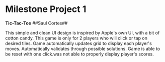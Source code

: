 # Milestone Project 1
 **Tic-Tac-Toe**
 ##Saul Cortes##

This simple and clean UI design is inspired by Apple's own UI, with a bit of cotton candy. This game is only for 2 players who will click or tap on desired tiles. Game automatically updates grid to display each player's moves. Automatically validates through possible solutions. Game is able to be reset with one click.was not able to properly display player's scores.